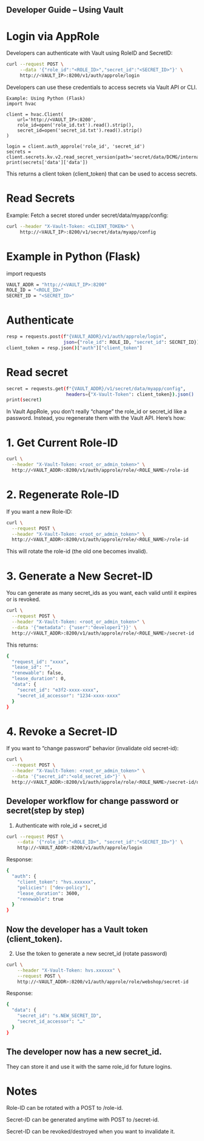 ## Developer Guide – Using Vault
# Login via AppRole

Developers can authenticate with Vault using RoleID and SecretID:
```bash
curl --request POST \
     --data '{"role_id":"<ROLE_ID>","secret_id":"<SECRET_ID>"}' \
     http://<VAULT_IP>:8200/v1/auth/approle/login
```

Developers can use these credentials to access secrets via Vault API or CLI.
```flask
Example: Using Python (Flask)
import hvac

client = hvac.Client(
    url='http://<VAULT_IP>:8200',
    role_id=open('role_id.txt').read().strip(),
    secret_id=open('secret_id.txt').read().strip()
)

login = client.auth_approle('role_id', 'secret_id')
secrets = client.secrets.kv.v2.read_secret_version(path='secret/data/DCMG/internal/server_management/admin_xcc')
print(secrets['data']['data'])
```


This returns a client token (client_token) that can be used to access secrets.

# Read Secrets

Example: Fetch a secret stored under secret/data/myapp/config:
```bash
curl --header "X-Vault-Token: <CLIENT_TOKEN>" \
     http://<VAULT_IP>:8200/v1/secret/data/myapp/config
```
# Example in Python (Flask)
import requests
```bash
VAULT_ADDR = "http://<VAULT_IP>:8200"
ROLE_ID = "<ROLE_ID>"
SECRET_ID = "<SECRET_ID>"
```
# Authenticate
```bash
resp = requests.post(f"{VAULT_ADDR}/v1/auth/approle/login",
                     json={"role_id": ROLE_ID, "secret_id": SECRET_ID})
client_token = resp.json()["auth"]["client_token"]
```
# Read secret
```bash
secret = requests.get(f"{VAULT_ADDR}/v1/secret/data/myapp/config",
                      headers={"X-Vault-Token": client_token}).json()
print(secret)
```

In Vault AppRole, you don’t really “change” the role_id or secret_id like a password. Instead, you regenerate them with the Vault API. Here’s how:

# 1. Get Current Role-ID
```bash
curl \
  --header "X-Vault-Token: <root_or_admin_token>" \
  http://<VAULT_ADDR>:8200/v1/auth/approle/role/<ROLE_NAME>/role-id
```
# 2. Regenerate Role-ID

If you want a new Role-ID:
```bash
curl \
  --request POST \
  --header "X-Vault-Token: <root_or_admin_token>" \
  http://<VAULT_ADDR>:8200/v1/auth/approle/role/<ROLE_NAME>/role-id
```

 This will rotate the role-id (the old one becomes invalid).

# 3. Generate a New Secret-ID

You can generate as many secret_ids as you want, each valid until it expires or is revoked.
```bash
curl \
  --request POST \
  --header "X-Vault-Token: <root_or_admin_token>" \
  --data '{"metadata": {"user":"developer1"}}' \
  http://<VAULT_ADDR>:8200/v1/auth/approle/role/<ROLE_NAME>/secret-id
```

This returns:
```bash
{
  "request_id": "xxxx",
  "lease_id": "",
  "renewable": false,
  "lease_duration": 0,
  "data": {
    "secret_id": "e3f2-xxxx-xxxx",
    "secret_id_accessor": "1234-xxxx-xxxx"
  }
}
```
# 4. Revoke a Secret-ID

If you want to “change password” behavior (invalidate old secret-id):
```bash
curl \
  --request POST \
  --header "X-Vault-Token: <root_or_admin_token>" \
  --data '{"secret_id":"<old_secret_id>"}' \
  http://<VAULT_ADDR>:8200/v1/auth/approle/role/<ROLE_NAME>/secret-id/destroy
```


## Developer workflow for change password or secret(step by step)
1. Authenticate with role_id + secret_id
```bash
curl --request POST \
    --data '{"role_id":"<ROLE_ID>", "secret_id":"<SECRET_ID>"}' \
    http://<VAULT_ADDR>:8200/v1/auth/approle/login
```

Response:
```bash
{
  "auth": {
    "client_token": "hvs.xxxxxx",
    "policies": ["dev-policy"],
    "lease_duration": 3600,
    "renewable": true
  }
}
```

## Now the developer has a Vault token (client_token).

2. Use the token to generate a new secret_id (rotate password)
```bash
curl \
    --header "X-Vault-Token: hvs.xxxxxx" \
    --request POST \
    http://<VAULT_ADDR>:8200/v1/auth/approle/role/webshop/secret-id
```

Response:
```bash
{
  "data": {
    "secret_id": "s.NEW_SECRET_ID",
    "secret_id_accessor": "…"
  }
}
```

## The developer now has a new secret_id.
They can store it and use it with the same role_id for future logins.

# Notes

Role-ID can be rotated with a POST to /role-id.

Secret-ID can be generated anytime with POST to /secret-id.

Secret-ID can be revoked/destroyed when you want to invalidate it.
